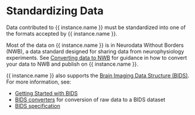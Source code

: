 # Standardizing Data

Data contributed to {{ instance.name }} must be standardized into one of the formats accepted by {{ instance.name }}.

Most of the data on {{ instance.name }} is in Neurodata Without Borders (NWB), a data standard designed for sharing data from neurophysiology experiments.
See [Converting data to NWB](./nwb/index.md) for guidance in how to convert your data to NWB and publish on {{ instance.name }}.

{{ instance.name }} also supports the [Brain Imaging Data Structure (BIDS)](https://bids.neuroimaging.io/). For more information, see:
- [Getting Started with BIDS](https://bids.neuroimaging.io/getting_started/index.html)
- [BIDS converters](https://bids.neuroimaging.io/tools/converters.html) for conversion of raw data to a BIDS dataset
- [BIDS specification](https://bids-specification.readthedocs.io)
